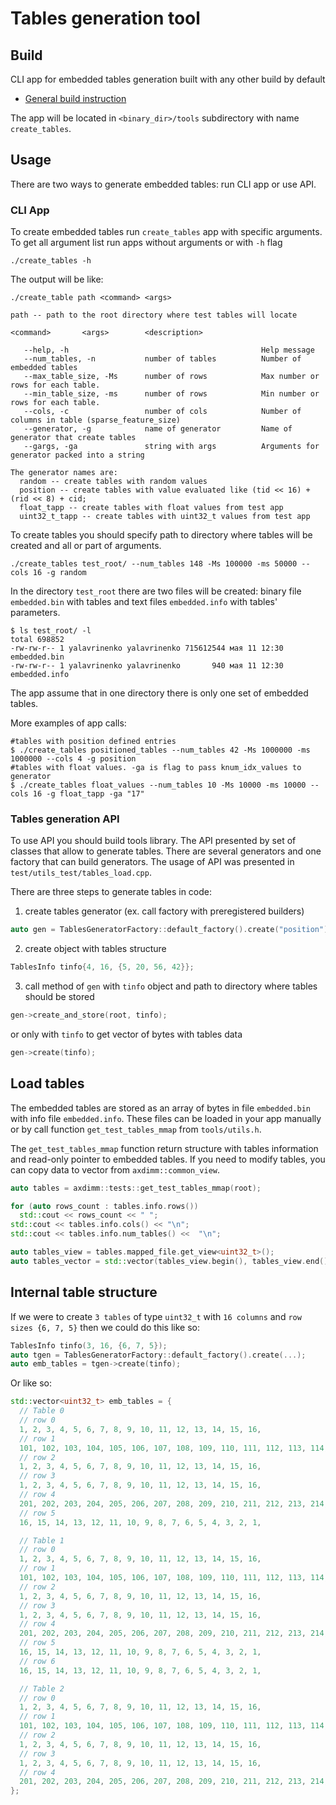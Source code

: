# Tables generation tool

## Build

CLI app for embedded tables generation built with any other build by default

- [General build instruction](../../README.md)

The app will be located in `<binary_dir>/tools` subdirectory with name `create_tables`.

## Usage

There are two ways to generate embedded tables: run CLI app or use API.

### CLI App

To create embedded tables run `create_tables` app with specific arguments. To get all argument list run apps without
arguments or with `-h` flag

```shell
./create_tables -h
```

The output will be like:

```
./create_table path <command> <args>

path -- path to the root directory where test tables will locate

<command>       <args>        <description>

   --help, -h                                           Help message
   --num_tables, -n           number of tables          Number of embedded tables
   --max_table_size, -Ms      number of rows            Max number or rows for each table.
   --min_table_size, -ms      number of rows            Min number or rows for each table.
   --cols, -c                 number of cols            Number of columns in table (sparse_feature_size)
   --generator, -g            name of generator         Name of generator that create tables
   --gargs, -ga               string with args          Arguments for generator packed into a string

The generator names are:
  random -- create tables with random values
  position -- create tables with value evaluated like (tid << 16) + (rid << 8) + cid;
  float_tapp -- create tables with float values from test app
  uint32_t_tapp -- create tables with uint32_t values from test app
```

To create tables you should specify path to directory where tables will be created and all or part of arguments.

```shell
./create_tables test_root/ --num_tables 148 -Ms 100000 -ms 50000 --cols 16 -g random
```

In the directory `test_root` there are two files will be created: binary file `embedded.bin` with tables and text files
`embedded.info` with tables' parameters.

```shell
$ ls test_root/ -l
total 698852
-rw-rw-r-- 1 yalavrinenko yalavrinenko 715612544 мая 11 12:30 embedded.bin
-rw-rw-r-- 1 yalavrinenko yalavrinenko       940 мая 11 12:30 embedded.info
```

The app assume that in one directory there is only one set of embedded tables.

More examples of app calls:

```shell
#tables with position defined entries
$ ./create_tables positioned_tables --num_tables 42 -Ms 1000000 -ms 1000000 --cols 4 -g position
#tables with float values. -ga is flag to pass knum_idx_values to generator
$ ./create_tables float_values --num_tables 10 -Ms 10000 -ms 10000 --cols 16 -g float_tapp -ga "17"
```

### Tables generation API

To use API you should build tools library. The API presented by set of classes that allow to generate tables.
There are several generators and one factory that can build generators. The usage of API was presented in
`test/utils_test/tables_load.cpp`.

There are three steps to generate tables in code:

1. create tables generator (ex. call factory with preregistered builders)

```c++
auto gen = TablesGeneratorFactory::default_factory().create("position"));
```

2. create object with tables structure

```c++
TablesInfo tinfo{4, 16, {5, 20, 56, 42}};
```

3. call method of `gen` with `tinfo` object and path to directory where tables should be stored

```c++
gen->create_and_store(root, tinfo);
```

or only with `tinfo` to get vector of bytes with tables data

```c++
gen->create(tinfo);
```

## Load tables

The embedded tables are stored as an array of bytes in file `embedded.bin` with info file `embedded.info`. These files
can be loaded in your app manually or by call function `get_test_tables_mmap` from `tools/utils.h`.

The `get_test_tables_mmap` function return structure with tables information and read-only pointer to embedded tables.
If you need to modify tables, you can copy data to vector from `axdimm::common_view`.

```c++
auto tables = axdimm::tests::get_test_tables_mmap(root);

for (auto rows_count : tables.info.rows())
  std::cout << rows_count << " ";
std::cout << tables.info.cols() << "\n";
std::cout << tables.info.num_tables() <<  "\n";

auto tables_view = tables.mapped_file.get_view<uint32_t>();
auto tables_vector = std::vector(tables_view.begin(), tables_view.end());
```

## Internal table structure

If we were to create `3 tables` of type `uint32_t` with `16 columns` and `row sizes {6, 7, 5}` then we could do this
like so:

```c++
TablesInfo tinfo(3, 16, {6, 7, 5});
auto tgen = TablesGeneratorFactory::default_factory().create(...);
auto emb_tables = tgen->create(tinfo);
```

Or like so:

```c++
std::vector<uint32_t> emb_tables = {
  // Table 0
  // row 0
  1, 2, 3, 4, 5, 6, 7, 8, 9, 10, 11, 12, 13, 14, 15, 16,
  // row 1
  101, 102, 103, 104, 105, 106, 107, 108, 109, 110, 111, 112, 113, 114, 115, 116,
  // row 2
  1, 2, 3, 4, 5, 6, 7, 8, 9, 10, 11, 12, 13, 14, 15, 16,
  // row 3
  1, 2, 3, 4, 5, 6, 7, 8, 9, 10, 11, 12, 13, 14, 15, 16,
  // row 4
  201, 202, 203, 204, 205, 206, 207, 208, 209, 210, 211, 212, 213, 214, 215, 216,
  // row 5
  16, 15, 14, 13, 12, 11, 10, 9, 8, 7, 6, 5, 4, 3, 2, 1,

  // Table 1
  // row 0
  1, 2, 3, 4, 5, 6, 7, 8, 9, 10, 11, 12, 13, 14, 15, 16,
  // row 1
  101, 102, 103, 104, 105, 106, 107, 108, 109, 110, 111, 112, 113, 114, 115, 116,
  // row 2
  1, 2, 3, 4, 5, 6, 7, 8, 9, 10, 11, 12, 13, 14, 15, 16,
  // row 3
  1, 2, 3, 4, 5, 6, 7, 8, 9, 10, 11, 12, 13, 14, 15, 16,
  // row 4
  201, 202, 203, 204, 205, 206, 207, 208, 209, 210, 211, 212, 213, 214, 215, 216,
  // row 5
  16, 15, 14, 13, 12, 11, 10, 9, 8, 7, 6, 5, 4, 3, 2, 1,
  // row 6
  16, 15, 14, 13, 12, 11, 10, 9, 8, 7, 6, 5, 4, 3, 2, 1,

  // Table 2
  // row 0
  1, 2, 3, 4, 5, 6, 7, 8, 9, 10, 11, 12, 13, 14, 15, 16,
  // row 1
  101, 102, 103, 104, 105, 106, 107, 108, 109, 110, 111, 112, 113, 114, 115, 116,
  // row 2
  1, 2, 3, 4, 5, 6, 7, 8, 9, 10, 11, 12, 13, 14, 15, 16,
  // row 3
  1, 2, 3, 4, 5, 6, 7, 8, 9, 10, 11, 12, 13, 14, 15, 16,
  // row 4
  201, 202, 203, 204, 205, 206, 207, 208, 209, 210, 211, 212, 213, 214, 215, 216
};
```